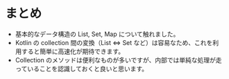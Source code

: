 # まとめ

- 基本的なデータ構造の List, Set, Map について触れました。
- Kotlin の collection 間の変換（List ⇔ Set など）は容易なため、これを利用すると簡単に高速化が期待できます。
- Collection のメソッドは便利なものが多いですが、内部では単純な処理が走っていることを認識しておくと良いと思います。
